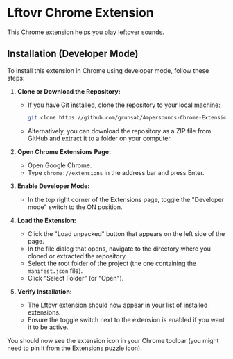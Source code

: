 # Lftovr Chrome Extension

This Chrome extension helps you play leftover sounds.

## Installation (Developer Mode)

To install this extension in Chrome using developer mode, follow these steps:

1.  **Clone or Download the Repository:**
    *   If you have Git installed, clone the repository to your local machine:
        ```bash
        git clone https://github.com/grunsab/Ampersounds-Chrome-Extension.git
        ```
    *   Alternatively, you can download the repository as a ZIP file from GitHub and extract it to a folder on your computer.

2.  **Open Chrome Extensions Page:**
    *   Open Google Chrome.
    *   Type `chrome://extensions` in the address bar and press Enter.

3.  **Enable Developer Mode:**
    *   In the top right corner of the Extensions page, toggle the "Developer mode" switch to the ON position.

4.  **Load the Extension:**
    *   Click the "Load unpacked" button that appears on the left side of the page.
    *   In the file dialog that opens, navigate to the directory where you cloned or extracted the repository.
    *   Select the root folder of the project (the one containing the `manifest.json` file).
    *   Click "Select Folder" (or "Open").

5.  **Verify Installation:**
    *   The Lftovr extension should now appear in your list of installed extensions.
    *   Ensure the toggle switch next to the extension is enabled if you want it to be active.

You should now see the extension icon in your Chrome toolbar (you might need to pin it from the Extensions puzzle icon). 